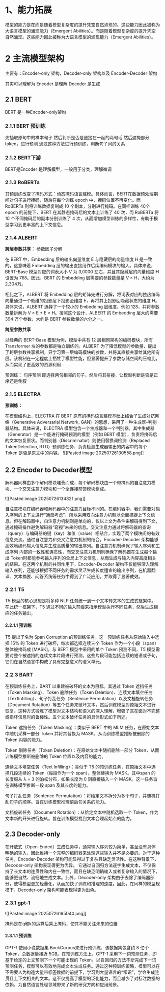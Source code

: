 

# 1、能力拓展

模型的能力是在而是随着模型复杂度的提升凭空自然涌现的。这些能力因此被称为大语言模型的涌现能力（Emergent Abilities）。而是随着模型复杂度的提升凭空自然涌现。这些能力因此被称为大语言模型的涌现能力（Emergent Abilities）。

# 2 主流模型架构

主要有：Encoder-only 架构，Decoder-only 架构以及 Encoder-Decoder 架构

其实可以理解为
Encoder 是理解
Decoder 是生成

## 2.1 BERT
BERT 是一种Encoder-only架构
### 2.1.1 BERT 预训练

先抽取原句中的样本句子
然后判断是否是链接在一起的两句话
然后遮掩部分token，进行预测
通过这种方法进行预训练，判断句子间的关系

### 2.1.2 BERT下游

BERT是Encoder 是理解模型，一般用于分类，理解微调

### 2.1.3 RoBERTa
其预训练改变了掩码方式：动态掩码语言建模。具体而言，BERT在数据预处理期间对句子进行掩码，随后在每个训练 epoch 中，掩码位置不再变化。而 RoBERTa 则将训练数据复制成 10 个副本，分别进行掩码。在同样训练 40个 epoch 的前提下，BERT 在其静态掩码后的文本上训练了 40 次，而 RoBERTa 将10 个不同掩码后的副本分别训练了 4 次，从而增加模型训练的多样性，有助于模型学习到更丰富的上下文信息。

### 2.1.4 ALBERT
**跨层参数共享：**
参数因子分解

在 BERT 中，Embedding 层的输出向量维度 E 与隐藏层的向量维度 H 是一致的，这意味着 Embedding 层的输出直接用作后续编码模块的输入。具体来说，BERT-Base 模型对应的词表大小 V 为 3,0000 左右，并且其隐藏层的向量维度 H 设置为 768。因此，BERT 的 Embedding 层需要的参数数量是 V × H，大约为 2,304万。

相比之下，ALBERT 将 Embedding 层的矩阵先进行分解，将词表对应的独热编码向量通过一个低维的投影层下投影至维度 E，再将其上投影回隐藏状态的维度 H。具体来说，ALBERT 选择了一个较小的 Embedding 层维度，例如 128，并将参数数量拆解为 V × E + E × H。按照这个设计，ALBERT 的 Embedding 层大约需要 394 万个参数，大约是 BERT 参数数量的六分之一。

**跨层参数共享**

以经典的 BERT-Base 模型为例，模型中共有 12 层相同架构的编码模块，所有Transformer 块的参数都是独立训练的。ALBERT 为了降低模型的参数量，提出了跨层参数共享机制，只学习第一层编码模块的参数，并将其直接共享给其他所有层。该机制在一定程度上牺牲了模型性能，但显著提升了参数存储空间的压缩比，从而实现了更高效的资源利用

预训练：
句序预测
即选择两句相邻的句子，然后将其拼接，让模型判断是否是正序还是倒叙

### 2.1.5 ELECTRA

**预训练：**

在模型结构上，ELECTRA 在 BERT 原有的掩码语言建模基础上结合了生成对抗网络（Generative Adversarial Network, GAN）的思想，采用了一种生成器-判别器结构。具体来说，ELECTRA 模型包含一个生成器和一个判别器，其中生成器（Generator）是一个能进行掩码预测的模型（例如 BERT 模型），负责将掩码后的文本恢复原状。而判别器（Discriminator）则使用替换词检测（Replaced TokenDetection, RTD）预训练任务，负责检测生成器输出的内容中的每个 Token 是否是原文中的内容。
![[Pasted image 20250726130558.png]]


## 2.2 Encoder to Decoder模型

解码器同样由多个解码模块堆叠而成，每个解码模块由一个带掩码的自注意力模块、一个交叉注意力模块和一个全连接前馈模块组成。

![[Pasted image 20250726134321.png]]


自注意模块在编码器和解码器中的注意力目标不同的。在编码器中，我们需要对输入序列的上下文进行“通盘考虑”，所以采用双向注意力机制以全面捕捉上下文信息。但在解码器中，自注意力机制则是单向的，仅以上文为条件来解码得到下文，通过掩码操作避免解码器“窥视”未来的信息。交叉注意力通过将解码器的查询（query）与编码器的键（key）和值（value）相结合，实现了两个模块间的有效信息交流。通过自注意力和交叉注意力机制的结合，Encoder-Decoder 架构能够高效地编码输入信息并生成高质量的输出序列。自注意力机制确保了输入序列和生成序列
内部的一致性和连贯性，而交叉注意力机制则确保了解码器在生成每个输出 Token时都能参考输入序列的全局上下文信息，从而生成与输入内容高度相关的结果。在这两个机制的共同作用下，Encoder-Decoder 架构不仅能够深入理解输入序列，还能够根据不同任务的需求灵活生成长度适宜的输出序列，在机器翻译、文本摘要、问答系统等任务中得到了广泛应用，并取得了显著成效。

### 2.2.1 T5

T5 模型的核心思想是将多种 NLP 任务统一到一个文本转文本的生成式框架中。在此统一框架下，T5 通过不同的输入前缀来指示模型执行不同任务，然后生成相应的任务输出，
#### 2.2.1.1 预训练
T5 提出了名为 Span Corruption 的预训练任务。这一预训练任务从原始输入中选择 15% 的 Token 进行破坏，每次都选择连续三个 Token 作为一个小段（span）整体被掩码成 [MASK]。与 BERT 模型中采用的单个 Token 预测不同，T5 模型需要对整个被遮挡的连续文本片段进行预测。这些片段可能包括连续的短语或子句，它们在自然语言中构成了具有完整意义的语义单元。
### 2.2.3 BART
在预训练任务上，BART 以重建被破坏的文本为目标。其通过 Token 遮挡任务（Token Masking）、Token 删除任务（Token Deletion）、连续文本填空任务（TextInfilling）、句子打乱任务（Sentence Permutation）以及文档旋转任务（Document Rotation）等五个任务来破坏文本，然后训练模型对原始文本进行恢复。这种方式锻炼了模型对文本结构和语义的深入理解，增强了其在面对不完整或损坏信息时的鲁棒性。五个文本破坏任务的具体形式如下所述。

Token 遮挡任务（Token Masking）：类似于 BERT 中的 MLM 任务，在原始文本中随机采样一部分 Token 并将其替换为 MASK，从而训练模型推断被删除的 Token 内容的能力。

Token 删除任务（Token Deletion）：在原始文本中随机删除一部分 Token，从而训练模型推断被删除的 Token 位置以及内容的能力。

连续文本填空任务（Text Infilling）：类似于 T5 的预训练任务，在原始文本中选择几段连续的 Token（每段作为一个 span），整体替换为 MASK。其中span 的长度服从 λ = 3 的泊松分布，如果长度为 0 则直接插入一个 MASK。这一任务旨在训练模型推断一段 span 及其长度的能力。

句子打乱任务（Sentence Permutation）：将给定文本拆分为多个句子，并随机打乱句子的顺序。旨在训练模型推理前后句关系的能力。

文档旋转任务（Document Rotation）：从给定文本中随机选取一个 Token，作为文本新的开头进行旋转。旨在训练模型找到文本合理起始点的能力。

##  2.3 Decoder-only

在开放式（Open-Ended）生成任务中，通常输入序列较为简单，甚至没有具体明确的输入，因此维持一个完整的编码器来处理这些输入并不是必要的。对于这种任务，Encoder-Decoder 架构可能显得过于复杂且缺乏灵活性。在这种背景下，Decoder-only 架构表现得更为优异。
它通过自回归方法逐字生成文本，不仅保持了长文本的连贯性和内在一致性，而且在缺乏明确输入或者复杂输入的情况下，能够更自然、流畅地生成文本。此外，Decoder-only 架构由于去除了编码器部分，使得模型更加轻量化，从而加快了训练和推理的速度。因此，在同样的模型规模下，Decoder-only 架构可能表现得更为出色。

### 2.3.1 gpt-1
![[Pasted image 20250726195040.png]]

掩码是在q和k的运算后乘上掩码，使其不能关注未来的位置

#### 2.3.1.1 预训练

GPT-1 使用小说数据集 BookCorpus来进行预训练，该数据集包含约 8 亿个 Token，总数据量接近 5GB。在预训练方法上，GPT-1 采用下一词预测任务，即基于给定的上文预测下一个可能出现的 Token。以自回归的方法不断完成下一词预测任务，模型可以有效地完成文本生成任务。通过这种预训练策略，模型可以在不需要人为构造大量带标签数据的前提下，学习到大量语言的“常识”，学会生成连贯且上下文相关的文本。这不仅提高了模型的泛化能力，而且减少了对标注数据的依赖，为自然语言处理领域带来了新的研究方向和应用前景。